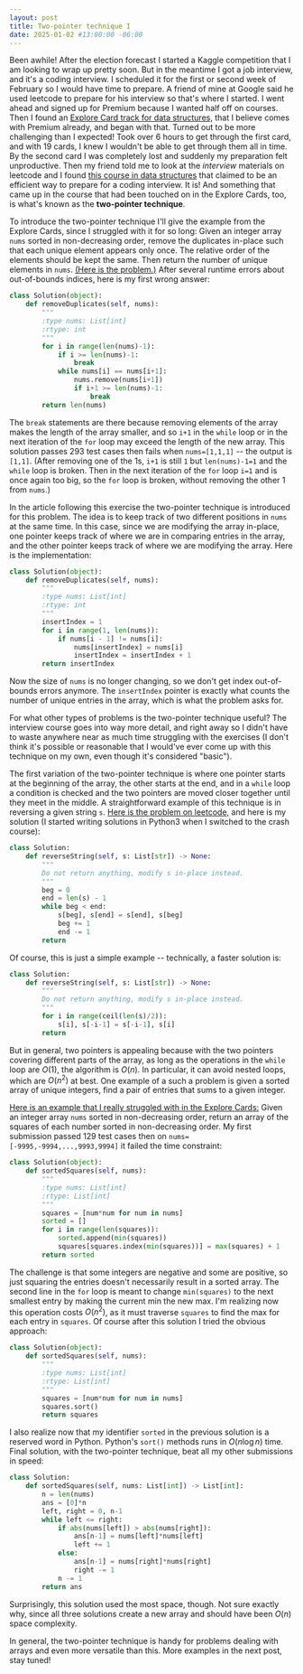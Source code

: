 ```yaml
---
layout: post
title: Two-pointer technique I
date: 2025-01-02 #13:00:00 -06:00
---
```

Been awhile!  After the election forecast I started a Kaggle competition that I am looking to wrap up pretty soon.  But in the meantime I got a job interview, and it's a coding interview.  I scheduled it for the first or second week of February so I would have time to prepare.  A friend of mine at Google said he used leetcode to prepare for his interview so that's where I started.  I went ahead and signed up for Premium because I wanted half off on courses.  Then I found an [Explore Card track for data structures,](https://leetcode.com/explore/featured/card/the-leetcode-beginners-guide/679/sql-syntax/4358/) that I believe comes with Premium already, and began with that.  Turned out to be more challenging than I expected!  Took over 6 hours to get through the first card, and with 19 cards, I knew I wouldn't be able to get through them all in time.  By the second card I was completely lost and suddenly my preparation felt unproductive.  Then my friend told me to look at the *interview* materials on leetcode and I found [this course in data structures](https://leetcode.com/explore/interview/card/leetcodes-interview-crash-course-data-structures-and-algorithms/) that claimed to be an efficient way to prepare for a coding interview.  It is!  And something that came up in the course that had been touched on in the Explore Cards, too, is what's known as the __two-pointer technique__.  

To introduce the two-pointer technique I'll give the example from the Explore Cards, since I struggled with it for so long: Given an integer array `nums` sorted in non-decreasing order, remove the duplicates in-place such that each unique element appears only once. The relative order of the elements should be kept the same. Then return the number of unique elements in `nums`.  [(Here is the problem.)](https://leetcode.com/problems/remove-duplicates-from-sorted-array/description/)  After several runtime errors about out-of-bounds indices, here is my first wrong answer:
```python
class Solution(object):
    def removeDuplicates(self, nums):
        """
        :type nums: List[int]
        :rtype: int
        """
        for i in range(len(nums)-1):
            if i >= len(nums)-1:
                break
            while nums[i] == nums[i+1]:
                nums.remove(nums[i+1])
                if i+1 >= len(nums)-1:
                    break    
        return len(nums)    
```
The `break` statements are there because removing elements of the array makes the length of the array smaller, and so `i+1` in the `while` loop or in the next iteration of the `for` loop may exceed the length of the new array.  This solution passes 293 test cases then fails when `nums=[1,1,1]` -- the output is `[1,1]`.  (After removing one of the 1s, `i+1` is still `1` but `len(nums)-1=1` and the `while` loop is broken.  Then in the next iteration of the `for` loop `i=1` and is once again too big, so the `for` loop is broken, without removing the other 1 from `nums`.)

In the article following this exercise the two-pointer technique is introduced for this problem.  The idea is to keep track of two different positions in `nums` at the same time.  In this case, since we are modifying the array in-place, one pointer keeps track of where we are in comparing entries in the array, and the other pointer keeps track of where we are modifying the array.  Here is the implementation:
```python
class Solution(object):
    def removeDuplicates(self, nums):
        """
        :type nums: List[int]
        :rtype: int
        """
        insertIndex = 1
        for i in range(1, len(nums)):
            if nums[i - 1] != nums[i]:
                nums[insertIndex] = nums[i]
                insertIndex = insertIndex + 1
        return insertIndex
```
Now the size of `nums` is no longer changing, so we don't get index out-of-bounds errors anymore.  The `insertIndex` pointer is exactly what counts the number of unique entries in the array, which is what the problem asks for.

For what other types of problems is the two-pointer technique useful?  The interview course goes into way more detail, and right away so I didn't have to waste anywhere near as much time struggling with the exercises (I don't think it's possible or reasonable that I would've ever come up with this technique on my own, even though it's considered "basic").  

The first variation of the two-pointer technique is where one pointer starts at the beginning of the array, the other starts at the end, and in a `while` loop a condition is checked and the two pointers are moved closer together until they meet in the middle.  A straightforward example of this technique is in reversing a given string `s`.  [Here is the problem on leetcode,](https://leetcode.com/problems/reverse-string/description/) and here is my solution (I started writing solutions in Python3 when I switched to the crash course):  
```python
class Solution:
    def reverseString(self, s: List[str]) -> None:
        """
        Do not return anything, modify s in-place instead.
        """
        beg = 0
        end = len(s) - 1
        while beg < end:
            s[beg], s[end] = s[end], s[beg]
            beg += 1
            end -= 1
        return   
```
Of course, this is just a simple example -- technically, a faster solution is:
```python
class Solution:
    def reverseString(self, s: List[str]) -> None:
        """
        Do not return anything, modify s in-place instead.
        """
        for i in range(ceil(len(s)/2)):
            s[i], s[-i-1] = s[-i-1], s[i]
        return 
```        
But in general, two pointers is appealing because with the two pointers covering different parts of the array, as long as the operations in the `while` loop are $O(1)$, the algorithm is $O(n)$.  In particular, it can avoid nested loops, which are $O(n^2)$ at best.  One example of a such a problem is given a sorted array of unique integers, find a pair of entries that sums to a given integer.  

[Here is an example that I really struggled with in the Explore Cards:](https://leetcode.com/problems/squares-of-a-sorted-array/description/) Given an integer array `nums` sorted in non-decreasing order, return an array of the squares of each number sorted in non-decreasing order.  My first submission passed 129 test cases then on `nums=[-9995,-9994,...,9993,9994]` it failed the time constraint:
```python
class Solution(object):
    def sortedSquares(self, nums):
        """
        :type nums: List[int]
        :rtype: List[int]
        """
        squares = [num*num for num in nums]
        sorted = []
        for i in range(len(squares)):
            sorted.append(min(squares))
            squares[squares.index(min(squares))] = max(squares) + 1
        return sorted   
```
The challenge is that some integers are negative and some are positive, so just squaring the entries doesn't necessarily result in a sorted array.  The second line in the `for` loop is meant to change `min(squares)` to the next smallest entry by making the current min the new max.  I'm realizing now this operation costs $O(n^2)$, as it must traverse `squares` to find the max for each entry in `squares`.  Of course after this solution I tried the obvious approach:
```python
class Solution(object):
    def sortedSquares(self, nums):
        """
        :type nums: List[int]
        :rtype: List[int]
        """
        squares = [num*num for num in nums]
        squares.sort()
        return squares   
```                
I also realize now that my identifier `sorted` in the previous solution is a reserved word in Python.  Python's `sort()` methods runs in $O(n\log n)$ time.  Final solution, with the two-pointer technique, beat all my other submissions in speed:
```python
class Solution:
    def sortedSquares(self, nums: List[int]) -> List[int]:
        n = len(nums)
        ans = [0]*n
        left, right = 0, n-1
        while left <= right:
            if abs(nums[left]) > abs(nums[right]):
                ans[n-1] = nums[left]*nums[left]
                left += 1
            else:
                ans[n-1] = nums[right]*nums[right]
                right -= 1
            n -= 1    
        return ans 
```
Surprisingly, this solution used the most space, though.  Not sure exactly why, since all three solutions create a new array and should have been $O(n)$ space complexity.

In general, the two-pointer technique is handy for problems dealing with arrays and even more versatile than this.  More examples in the next post, stay tuned!
